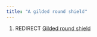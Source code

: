 ```yaml
---
title: "A gilded round shield"
---
```


1.  REDIRECT [Gilded round shield](Gilded_round_shield "wikilink")